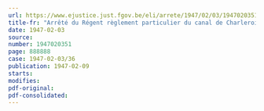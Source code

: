 ```yaml
---
url: https://www.ejustice.just.fgov.be/eli/arrete/1947/02/03/1947020351/justel
title-fr: "Arrêté du Régent règlement particulier du canal de Charleroi à Bruxelles et ses embranchements. - Modification à l'article 2ter (Abrogé par AR 07-09-1950, art. 4)"
date: 1947-02-03
source:
number: 1947020351
page: 888888
case: 1947-02-03/36
publication: 1947-02-09
starts:
modifies:
pdf-original:
pdf-consolidated:
---
```



